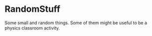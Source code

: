 # RandomStuff
Some small and random things. Some of them might be useful to be a physics classroom activity.
